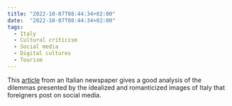 ```yaml
---
title: "2022-10-07T08:44:34+02:00"
date:  "2022-10-07T08:44:34+02:00"
tags:
  - Italy
  - Cultural criticism
  - Social media
  - Digital cultures
  - Tourism
---
```


This [article](http://web.archive.org/web/20221007061800/https://www.ilpost.it/2022/10/06/italytok-italia-raccontata-tiktok/?homepagePosition=1) from an Italian newspaper gives a good analysis of the dilemmas presented by the idealized and romanticized images of Italy that foreigners post on social media.
